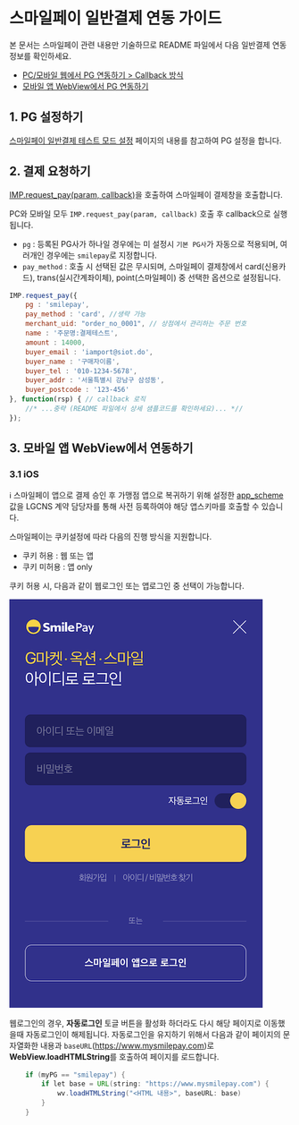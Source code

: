 # 스마일페이 일반결제 연동 가이드

본 문서는 스마일페이 관련 내용만 기술하므로 README 파일에서 다음 일반결제 연동 정보를 확인하세요.

- [PC/모바일 웹에서 PG 연동하기 > Callback 방식](../README.md#callback)
- [모바일 앱 WebView에서 PG 연동하기](../README.md#webview)

## 1. PG 설정하기

<a href="https://guide.iamport.kr/8a2de7ab-db8c-4422-be49-ebaf1e5b64ef" target="_blank">스마일페이 일반결제 테스트 모드 설정</a> 페이지의 내용를 참고하여 PG 설정을 합니다.

## 2. 결제 요청하기

[IMP.request_pay(param, callback)](https://docs.iamport.kr/sdk/javascript-sdk#request_pay)을 호출하여 스마일페이 결제창을 호출합니다.

PC와 모바일 모두 `IMP.request_pay(param, callback)` 호출 후 callback으로 실행됩니다.

- `pg` : 등록된 PG사가 하나일 경우에는 미 설정시 `기본 PG사`가 자동으로 적용되며, 여러개인 경우에는 `smilepay`로 지정합니다.
- `pay_method` : 호출 시 선택된 값은 무시되며, 스마일페이 결제창에서 card(신용카드), trans(실시간계좌이체), point(스마일페이) 중 선택한 옵션으로 설정됩니다.

```javascript
IMP.request_pay({
    pg : 'smilepay',
    pay_method : 'card', //생략 가능
    merchant_uid: "order_no_0001", // 상점에서 관리하는 주문 번호
    name : '주문명:결제테스트',
    amount : 14000,
    buyer_email : 'iamport@siot.do',
    buyer_name : '구매자이름',
    buyer_tel : '010-1234-5678',
    buyer_addr : '서울특별시 강남구 삼성동',
    buyer_postcode : '123-456'
}, function(rsp) { // callback 로직
	//* ...중략 (README 파일에서 상세 샘플코드를 확인하세요)... *//
});
```  

## 3. 모바일 앱 WebView에서 연동하기

### 3.1 iOS  

ℹ️ 스마일페이 앱으로 결제 승인 후 가맹점 앱으로 복귀하기 위해 설정한 [app_scheme](../README.md#app_scheme) 값을 LGCNS 계약 담당자를 통해 사전 등록하여야 해당 앱스키마를 호출할 수 있습니다.  

스마일페이는 쿠키설정에 따라 다음의 진행 방식을 지원합니다.

- 쿠키 허용 : 웹 또는 앱
- 쿠키 미허용 : 앱 only

쿠키 허용 시, 다음과 같이 웹로그인 또는 앱로그인 중 선택이 가능합니다.  

![스마일페이 쿠키 허용시 결제 화면](./screenshot/smilepay-window.png)  


웹로그인의 경우, **자동로그인** 토글 버튼을 활성화 하더라도 다시 해당 페이지로 이동했을때 자동로그인이 해제됩니다. 자동로그인을 유지하기 위해서 다음과 같이 페이지의 문자열화한 내용과 `baseURL`(https://www.mysmilepay.com)로 **WebView.loadHTMLString**를 호출하여 페이지를 로드합니다.

```java
    if (myPG == "smilepay") {
        if let base = URL(string: "https://www.mysmilepay.com") {
            wv.loadHTMLString("<HTML 내용>", baseURL: base)
        }
    }
```

